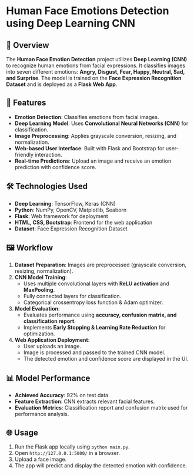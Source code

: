 # Human Face Emotions Detection using Deep Learning CNN

## 📌 Overview
The **Human Face Emotion Detection** project utilizes **Deep Learning (CNN)** to recognize human emotions from facial expressions. It classifies images into seven different emotions: **Angry, Disgust, Fear, Happy, Neutral, Sad, and Surprise**. The model is trained on the **Face Expression Recognition Dataset** and is deployed as a **Flask Web App**.

## 🚀 Features
- **Emotion Detection**: Classifies emotions from facial images.
- **Deep Learning Model**: Uses **Convolutional Neural Networks (CNN)** for classification.
- **Image Preprocessing**: Applies grayscale conversion, resizing, and normalization.
- **Web-based User Interface**: Built with Flask and Bootstrap for user-friendly interaction.
- **Real-time Predictions**: Upload an image and receive an emotion prediction with confidence score.

## 🛠️ Technologies Used
- **Deep Learning**: TensorFlow, Keras (CNN)
- **Python**: NumPy, OpenCV, Matplotlib, Seaborn
- **Flask**: Web framework for deployment
- **HTML, CSS, Bootstrap**: Frontend for the web application
- **Dataset**: Face Expression Recognition Dataset

## 🖼️ Workflow
1. **Dataset Preparation**: Images are preprocessed (grayscale conversion, resizing, normalization).
2. **CNN Model Training**:
   - Uses multiple convolutional layers with **ReLU activation** and **MaxPooling**.
   - Fully connected layers for classification.
   - Categorical crossentropy loss function & Adam optimizer.
3. **Model Evaluation**:
   - Evaluates performance using **accuracy, confusion matrix, and classification report**.
   - Implements **Early Stopping & Learning Rate Reduction** for optimization.
4. **Web Application Deployment**:
   - User uploads an image.
   - Image is processed and passed to the trained CNN model.
   - The detected emotion and confidence score are displayed in the UI.

## 📊 Model Performance
- **Achieved Accuracy**: 92% on test data.
- **Feature Extraction**: CNN extracts relevant facial features.
- **Evaluation Metrics**: Classification report and confusion matrix used for performance analysis.

## 🌐 Usage
1. Run the Flask app locally using `python main.py`.
2. Open `http://127.0.0.1:5000/` in a browser.
3. Upload a face image.
4. The app will predict and display the detected emotion with confidence.



